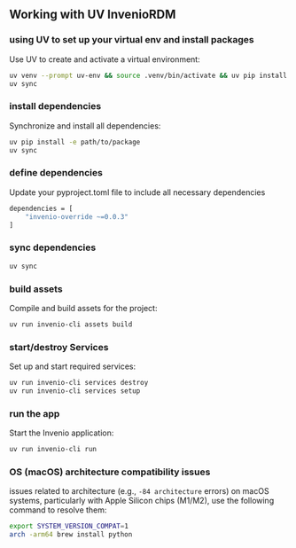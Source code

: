## **Working with UV InvenioRDM**

### **using UV to set up your virtual env and install packages**

Use UV to create and activate a virtual environment:

```bash
uv venv --prompt uv-env && source .venv/bin/activate && uv pip install -e path/to/package
uv sync
```

### **install dependencies**

Synchronize and install all dependencies:

```bash
uv pip install -e path/to/package
uv sync
```

### **define dependencies**

Update your pyproject.toml file to include all necessary dependencies

```bash
dependencies = [
    "invenio-override ~=0.0.3"
]
```

### **sync dependencies**

```bash
uv sync
```

### **build assets**

Compile and build assets for the project:

```bash
uv run invenio-cli assets build
```

### **start/destroy Services**

Set up and start required services:

```bash
uv run invenio-cli services destroy
uv run invenio-cli services setup
```

### **run the app**

Start the Invenio application:

```bash
uv run invenio-cli run
```

### **OS (macOS) architecture compatibility issues**

issues related to architecture (e.g., `-84 architecture` errors) on macOS systems, particularly with Apple Silicon chips (M1/M2), use the following command to resolve them:

```bash
export SYSTEM_VERSION_COMPAT=1
arch -arm64 brew install python
```
